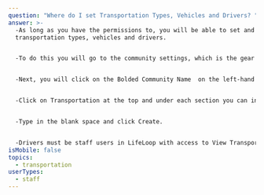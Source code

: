 ```yaml
---
question: "Where do I set Transportation Types, Vehicles and Drivers? "
answer: >-
  -As long as you have the permissions to, you will be able to set and edit any
  transportation types, vehicles and drivers.  


  -To do this you will go to the community settings, which is the gear icon between the ? and bell icon in the top right-hand corner.   


  -Next, you will click on the Bolded Community Name  on the left-hand side bar.  


  -Click on Transportation at the top and under each section you can input or select the transportation types, vehicles and drivers.  


  -Type in the blank space and click Create. 


  -Drivers must be staff users in LifeLoop with access to View Transportation.
isMobile: false
topics:
  - transportation
userTypes:
  - staff
---
```

